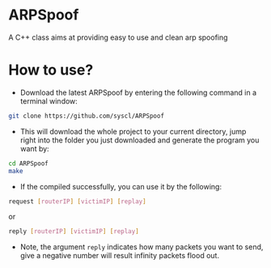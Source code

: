 # ARPSpoof
A C++ class aims at providing easy to use and clean arp spoofing 

# How to use?
- Download the latest ARPSpoof by entering the following command in a terminal window:
```sh
git clone https://github.com/syscl/ARPSpoof
```

- This will download the whole project to your current directory, jump right into the folder you just downloaded and generate the program you want by:
```sh
cd ARPSpoof
make
```

- If the compiled successfully, you can use it by the following:
```sh
request [routerIP] [victimIP] [replay]
```
or 
```sh
reply [routerIP] [victimIP] [replay]
```

- Note, the argument ```reply``` indicates how many packets you want to send, give a negative number will result infinity packets flood out.

